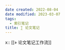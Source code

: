 ```yaml
---
date created: 2022-08-04
date modified: 2023-03-07
tags:
  - 索引笔记
title: ∑ 论文笔记
---
```


x:: [[» 论文笔记工作流]]
